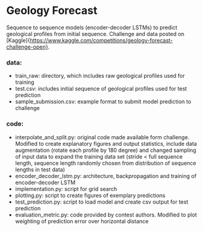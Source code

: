 # Geology Forecast
Sequence to sequence models (encoder-decoder LSTMs) to predict geological profiles from initial sequence.
Challenge and data posted on [Kaggle]{https://www.kaggle.com/competitions/geology-forecast-challenge-open}.

### data:
- train_raw: directory, which includes raw geological profiles used for training
- test.csv: includes initial sequence of geological profiles used for test prediction
- sample_submission.csv: example format to submit model prediction to challenge

### code:
- interpolate_and_split.py: original code made available form challenge. Modified to create explanatory figures and output statistics, include data augmentation (rotate each profile by 180 degree) and changed sampling of input data to expand the training data set (stride < full sequence length, sequence length randomly chosen from distribution of sequence lengths in test data)
- encoder_decoder_lstm.py: architecture, backpropagation and training of encoder-decoder LSTM
- implementation.py: script for grid search
- plotting.py: script to create figures of exemplary predictions
- test_prediction.py: script to load model and create csv output for test prediction
- evaluation_metric.py: code provided by contest authors. Modified to plot weighting of prediction error over horizontal distance
